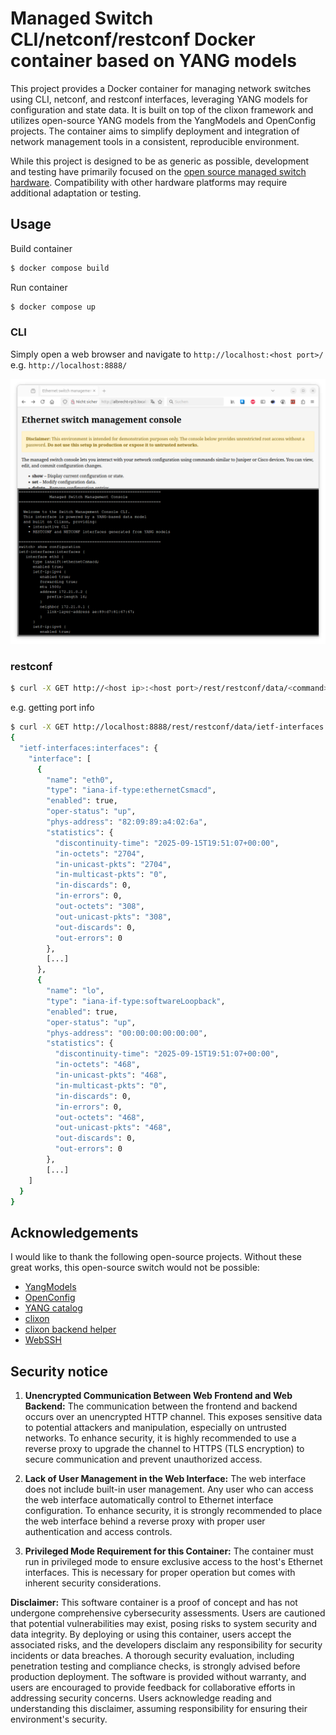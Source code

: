
# Managed Switch CLI/netconf/restconf Docker container based on YANG models

This project provides a Docker container for managing network switches using CLI, netconf, and restconf interfaces, leveraging YANG models for configuration and state data. It is built on top of the clixon framework and utilizes open-source YANG models from the YangModels and OpenConfig projects. The container aims to simplify deployment and integration of network management tools in a consistent, reproducible environment.

While this project is designed to be as generic as possible, development and testing have primarily focused on the [open source managed switch hardware](https://github.com/AlbrechtL/rpi-managed-switch-4-port). Compatibility with other hardware platforms may require additional adaptation or testing.

## Usage

Build container

```bash
$ docker compose build
```

Run container

```bash
$ docker compose up
```

### CLI

Simply open a web browser and navigate to `http://localhost:<host port>/` e.g. `http://localhost:8888/`

![WEBSSH](pictures/screenshot-web-interface.png)

### restconf

```bash
$ curl -X GET http://<host ip>:<host port>/rest/restconf/data/<command>
```

e.g. getting port info

```bash
$ curl -X GET http://localhost:8888/rest/restconf/data/ietf-interfaces:interfaces
{
  "ietf-interfaces:interfaces": {
    "interface": [
      {
        "name": "eth0",
        "type": "iana-if-type:ethernetCsmacd",
        "enabled": true,
        "oper-status": "up",
        "phys-address": "82:09:89:a4:02:6a",
        "statistics": {
          "discontinuity-time": "2025-09-15T19:51:07+00:00",
          "in-octets": "2704",
          "in-unicast-pkts": "2704",
          "in-multicast-pkts": "0",
          "in-discards": 0,
          "in-errors": 0,
          "out-octets": "308",
          "out-unicast-pkts": "308",
          "out-discards": 0,
          "out-errors": 0
        },
        [...]
      },
      {
        "name": "lo",
        "type": "iana-if-type:softwareLoopback",
        "enabled": true,
        "oper-status": "up",
        "phys-address": "00:00:00:00:00:00",
        "statistics": {
          "discontinuity-time": "2025-09-15T19:51:07+00:00",
          "in-octets": "468",
          "in-unicast-pkts": "468",
          "in-multicast-pkts": "0",
          "in-discards": 0,
          "in-errors": 0,
          "out-octets": "468",
          "out-unicast-pkts": "468",
          "out-discards": 0,
          "out-errors": 0
        },
        [...]
    ]
  }
}
```

## Acknowledgements

I would like to thank the following open-source projects. Without these great works, this open-source switch would not be possible:  
* [YangModels](https://github.com/YangModels/yang)
* [OpenConfig](https://github.com/openconfig/public)
* [YANG catalog](https://www.yangcatalog.org/YANG-modules/)
* [clixon](https://www.clicon.org/)  
* [clixon backend helper](https://github.com/MontaVista-OpenSourceTechnology/clixon-backend-helper)  
* [WebSSH](https://github.com/huashengdun/webssh)  


## Security notice
1. **Unencrypted Communication Between Web Frontend and Web Backend:**
The communication between the frontend and backend occurs over an unencrypted HTTP channel. This exposes sensitive data to potential attackers and manipulation, especially on untrusted networks. To enhance security, it is highly recommended to use a reverse proxy to upgrade the channel to HTTPS (TLS encryption) to secure communication and prevent unauthorized access.

2. **Lack of User Management in the Web Interface:**
The web interface does not include built-in user management. Any user who can access the web interface automatically control to Ethernet interface configuration. To enhance security, it is strongly recommended to place the web interface behind a reverse proxy with proper user authentication and access controls.

3. **Privileged Mode Requirement for this Container:**
The container must run in privileged mode to ensure exclusive access to the host's Ethernet interfaces. This is necessary for proper operation but comes with inherent security considerations.

**Disclaimer:** This software container is a proof of concept and has not undergone comprehensive cybersecurity assessments. Users are cautioned that potential vulnerabilities may exist, posing risks to system security and data integrity. By deploying or using this container, users accept the associated risks, and the developers disclaim any responsibility for security incidents or data breaches. A thorough security evaluation, including penetration testing and compliance checks, is strongly advised before production deployment. The software is provided without warranty, and users are encouraged to provide feedback for collaborative efforts in addressing security concerns. Users acknowledge reading and understanding this disclaimer, assuming responsibility for ensuring their environment's security.
